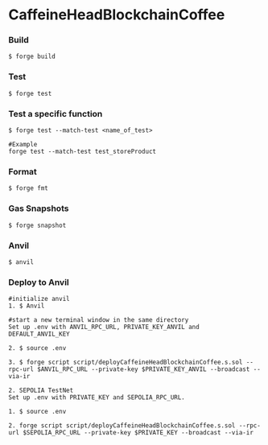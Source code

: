 # CaffeineHeadBlockchainCoffee

### Build

```shell
$ forge build
```

### Test

```shell
$ forge test 
```
<!-- Use --via-ir if test throws stack too deep error -->
### Test a specific function
```shell
$ forge test --match-test <name_of_test>

#Example
forge test --match-test test_storeProduct
```

### Format

```shell
$ forge fmt
```

### Gas Snapshots

```shell
$ forge snapshot
```

### Anvil

```shell
$ anvil
```

### Deploy to Anvil
```shell
#initialize anvil
1. $ Anvil

#start a new terminal window in the same directory 
Set up .env with ANVIL_RPC_URL, PRIVATE_KEY_ANVIL and DEFAULT_ANVIL_KEY

2. $ source .env

3. $ forge script script/deployCaffeineHeadBlockchainCoffee.s.sol --rpc-url $ANVIL_RPC_URL --private-key $PRIVATE_KEY_ANVIL --broadcast --via-ir

2. SEPOLIA TestNet
Set up .env with PRIVATE_KEY and SEPOLIA_RPC_URL.

1. $ source .env

2. forge script script/deployCaffeineHeadBlockchainCoffee.s.sol --rpc-url $SEPOLIA_RPC_URL --private-key $PRIVATE_KEY --broadcast --via-ir
```
